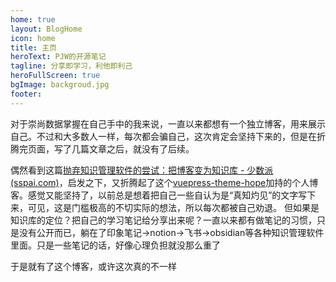 ```yaml
---
home: true
layout: BlogHome
icon: home
title: 主页
heroText: PJW的开源笔记
tagline: 分享即学习，利他即利己
heroFullScreen: true
bgImage: backgroud.jpg
footer: 
---
```


对于崇尚数据掌握在自己手中的我来说，一直以来都想有一个独立博客，用来展示自己。不过和大多数人一样，每次都会骗自己，这次肯定会坚持下来的，但是在折腾完页面，写了几篇文章之后，就没有了后续。

偶然看到这篇[抛弃知识管理软件的尝试：把博客变为知识库 - 少数派 (sspai.com)](https://sspai.com/post/75329)，启发之下，又折腾起了这个[vuepress-theme-hope](https://theme-hope.vuejs.press/zh/)加持的个人博客。感觉又能坚持了，以前总是想着把自己一些自认为是“真知灼见”的文字写下来，可见，这是门槛极高的不切实际的想法，所以每次都被自己劝退。
但如果是知识库的定位？把自己的学习笔记给分享出来呢？一直以来都有做笔记的习惯，只是没有公开而已，躺在了印象笔记->notion->飞书->obsidian等各种知识管理软件里面。只是一些笔记的话，好像心理负担就没那么重了

于是就有了这个博客，或许这次真的不一样